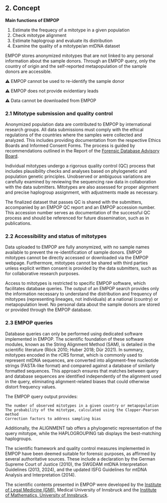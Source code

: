 ## 2. Concept

**Main functions of EMPOP**

1)	Estimate the frequecy of a mitotype in a given population
2)	Check mitotype alignment
3)	Estimate haplogroup and evaluate its distribution
4)	Examine the quality of a mitotype/an mtDNA dataset

EMPOP stores anonymized mitotypes that are not linked to any personal information about the sample donors. Through an EMPOP query, only the country of origin and the self-reported metapopulation of the sample donors are accessible.

⚠️ EMPOP cannot be used to re-identify the sample donor

⚠️ EMPOP does not provide evidentiary leads

⚠️ Data cannot be downloaded from EMPOP


### 2.1	 Mitotype submission and quality control
Anonymized population data are contributed to EMPOP by international research groups. All data submissions must comply with the ethical regulations of the countries where the samples were collected and analyzed. This includes providing documentation from the respective Ethics Boards and Informed Consent Forms. The process is guided by recommendations outlined in the Report of the [Forensic Database Advisory Board](https://doi.org/10.1016/j.fsigen.2024.103053).

Individual mitotypes undergo a rigorous quality control (QC) process that includes plausibility checks and analyses based on phylogenetic and population genetic principles. Unobserved or ambiguous variations are carefully examined by reviewing the sequencing raw data in collaboration with the data submitters. Mitotypes are also assessed for proper alignment and precise haplogroup assignment, with adjustments made as necessary.

The finalized dataset that passes QC is shared with the submitters, accompanied by an EMPOP QC report and an EMPOP accession number. This accession number serves as documentation of the successful QC process and should be referenced for future dissemination, such as in publications.

### 2.2	 Accessibility and status of mitotypes
Data uploaded to EMPOP are fully anonymized, with no sample names available to prevent the re-identification of sample donors. EMPOP mitotypes cannot be directly accessed or downloaded via the EMPOP webpage. Furthermore, mitotypes cannot be shared with third parties unless explicit written consent is provided by the data submitters, such as for collaborative research purposes.

Access to mitotypes is restricted to specific EMPOP software, which facilitates database queries. The output of an EMPOP search provides only the information necessary to understand the distribution and frequency of mitotypes (representing lineages, not individuals) at a national (country) or metapopulation level. No personal data about the sample donors are stored or provided through the EMPOP database.

### 2.3	 EMPOP queries
Database queries can only be performed using dedicated software implemented in EMPOP. The scientific foundation of these software modules, known as the String Alignment Method (SAM), is detailed in the scientific literature (Röck 2010; Huber 2018; Dür 2021). In summary, mitotypes encoded in the rCRS format, which is commonly used to represent mtDNA sequences, are converted into alignment-free nucleotide strings (FASTA-like format) and compared against a database of similarly formatted sequences. This approach ensures that matches between query and database sequences are identified independently of the alignment used in the query, eliminating alignment-related biases that could otherwise distort frequency values.

The EMPOP query output provides:

    The number of observed mitotypes in a given country or metapopulation
    The probability of the mitotype, calculated using the Clopper-Pearson method
    Correction factors to address sampling bias

Additionally, the ALIGNMENT tab offers a phylogenetic representation of the query mitotype, while the HAPLOGROUPING tab displays the best-matching haplogroups.

The scientific framework and quality control measures implemented in EMPOP have been deemed suitable for forensic purposes, as affirmed by several authoritative sources. These include a declaration by the German Supreme Court of Justice (2010), the SWGDAM mtDNA Interpretation Guidelines (2013, 2024), and the updated ISFG Guidelines for mtDNA Analysis and Interpretation (2014).


The scientific contents presented in EMPOP were developed by the
[Institute of Legal Medicine (GMI)](http://www.gmi.eu), Medical
University of Innsbruck and the [Institute of Mathematics, University of
Innsbruck](http://www.uibk.ac.at/mathematik/index.html.de).
